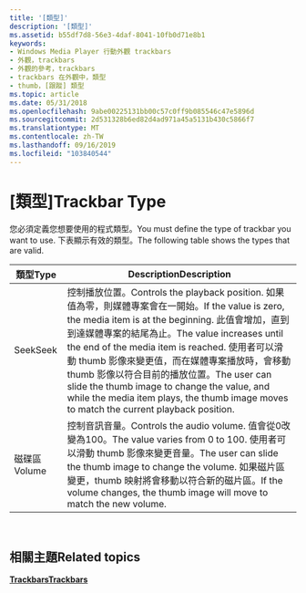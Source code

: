 ```yaml
---
title: '[類型]'
description: '[類型]'
ms.assetid: b55df7d8-56e3-4daf-8041-10fb0d71e8b1
keywords:
- Windows Media Player 行動外觀 trackbars
- 外觀，trackbars
- 外觀的參考，trackbars
- trackbars 在外觀中，類型
- thumb，[跟蹤] 類型
ms.topic: article
ms.date: 05/31/2018
ms.openlocfilehash: 9abe00225131bb00c57c0ff9b085546c47e5896d
ms.sourcegitcommit: 2d531328b6ed82d4ad971a45a5131b430c5866f7
ms.translationtype: MT
ms.contentlocale: zh-TW
ms.lasthandoff: 09/16/2019
ms.locfileid: "103840544"
---
```

# <a name="trackbar-type"></a><span data-ttu-id="9516e-108">[類型]</span><span class="sxs-lookup"><span data-stu-id="9516e-108">Trackbar Type</span></span>

<span data-ttu-id="9516e-109">您必須定義您想要使用的程式類型。</span><span class="sxs-lookup"><span data-stu-id="9516e-109">You must define the type of trackbar you want to use.</span></span> <span data-ttu-id="9516e-110">下表顯示有效的類型。</span><span class="sxs-lookup"><span data-stu-id="9516e-110">The following table shows the types that are valid.</span></span>



| <span data-ttu-id="9516e-111">類型</span><span class="sxs-lookup"><span data-stu-id="9516e-111">Type</span></span>   | <span data-ttu-id="9516e-112">Description</span><span class="sxs-lookup"><span data-stu-id="9516e-112">Description</span></span>                                                                                                                                                                                                                                                                                                     |
|--------|-----------------------------------------------------------------------------------------------------------------------------------------------------------------------------------------------------------------------------------------------------------------------------------------------------------------|
| <span data-ttu-id="9516e-113">Seek</span><span class="sxs-lookup"><span data-stu-id="9516e-113">Seek</span></span>   | <span data-ttu-id="9516e-114">控制播放位置。</span><span class="sxs-lookup"><span data-stu-id="9516e-114">Controls the playback position.</span></span> <span data-ttu-id="9516e-115">如果值為零，則媒體專案會在一開始。</span><span class="sxs-lookup"><span data-stu-id="9516e-115">If the value is zero, the media item is at the beginning.</span></span> <span data-ttu-id="9516e-116">此值會增加，直到到達媒體專案的結尾為止。</span><span class="sxs-lookup"><span data-stu-id="9516e-116">The value increases until the end of the media item is reached.</span></span> <span data-ttu-id="9516e-117">使用者可以滑動 thumb 影像來變更值，而在媒體專案播放時，會移動 thumb 影像以符合目前的播放位置。</span><span class="sxs-lookup"><span data-stu-id="9516e-117">The user can slide the thumb image to change the value, and while the media item plays, the thumb image moves to match the current playback position.</span></span> |
| <span data-ttu-id="9516e-118">磁碟區</span><span class="sxs-lookup"><span data-stu-id="9516e-118">Volume</span></span> | <span data-ttu-id="9516e-119">控制音訊音量。</span><span class="sxs-lookup"><span data-stu-id="9516e-119">Controls the audio volume.</span></span> <span data-ttu-id="9516e-120">值會從0改變為100。</span><span class="sxs-lookup"><span data-stu-id="9516e-120">The value varies from 0 to 100.</span></span> <span data-ttu-id="9516e-121">使用者可以滑動 thumb 影像來變更音量。</span><span class="sxs-lookup"><span data-stu-id="9516e-121">The user can slide the thumb image to change the volume.</span></span> <span data-ttu-id="9516e-122">如果磁片區變更，thumb 映射將會移動以符合新的磁片區。</span><span class="sxs-lookup"><span data-stu-id="9516e-122">If the volume changes, the thumb image will move to match the new volume.</span></span>                                                                                                                   |



 

## <a name="related-topics"></a><span data-ttu-id="9516e-123">相關主題</span><span class="sxs-lookup"><span data-stu-id="9516e-123">Related topics</span></span>

<dl> <dt>

[<span data-ttu-id="9516e-124">**Trackbars**</span><span class="sxs-lookup"><span data-stu-id="9516e-124">**Trackbars**</span></span>](trackbars.md)
</dt> </dl>

 

 




